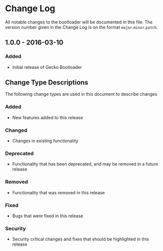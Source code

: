# Change Log

All notable changes to the bootloader will be documented in this file. The
version number given in the Change Log is on the format `major`.`minor`.`patch`.

## 1.0.0 - 2016-03-10
### Added
 - Initial release of Gecko Bootloader

## Change Type Descriptions
The following change types are used in this document to describe changes
### Added
- New features added to this release
### Changed
- Changes in existing functionality
### Deprecated
- Functionality that has been deprecated, and may be removed in a future release
### Removed
- Functionality that was removed in this release
### Fixed
- Bugs that were fixed in this release
### Security
- Security critical changes and fixes that should be highlighted in this release
